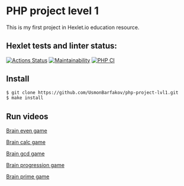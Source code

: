 # PHP project level 1

This is my first project in Hexlet.io education resource.

## Hexlet tests and linter status:
[![Actions Status](https://github.com/UsmonBarfakov/php-project-lvl1/workflows/hexlet-check/badge.svg)](https://github.com/UsmonBarfakov/php-project-lvl1/actions)
[![Maintainability](https://api.codeclimate.com/v1/badges/a99a88d28ad37a79dbf6/maintainability)](https://codeclimate.com/github/codeclimate/codeclimate/maintainability)
[![PHP CI](https://github.com/UsmonBarfakov/php-project-lvl1/actions/workflows/CI%20PHP.yml/badge.svg)](https://github.com/UsmonBarfakov/php-project-lvl1/actions/workflows/CI%20PHP.yml)

## Install
```sh
$ git clone https://github.com/UsmonBarfakov/php-project-lvl1.git
$ make install
```

## Run videos
[Brain even game](https://asciinema.org/a/TjPm5NbbrTsR7F7YzJbhH6wgo)

[Brain calc game](https://asciinema.org/a/C7W4nryYStLv9Wm5wnfHFJPqZ)

[Brain gcd game](https://asciinema.org/a/VC6mG0FNbZGvW2UwdrPOtYrWJ)

[Brain progression game](https://asciinema.org/a/CobjQvvT3lALSt02co9UfccCT)

[Brain prime game](https://asciinema.org/a/RG0QYjngN56hftYKIIAEg7nrs)
